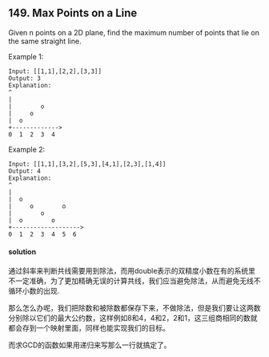 ## 149. Max Points on a Line

Given n points on a 2D plane, find the maximum number of points that lie on the same straight line.

Example 1:
```
Input: [[1,1],[2,2],[3,3]]
Output: 3
Explanation:
^
|
|        o
|     o
|  o  
+------------->
0  1  2  3  4
```
Example 2:
```
Input: [[1,1],[3,2],[5,3],[4,1],[2,3],[1,4]]
Output: 4
Explanation:
^
|
|  o
|     o        o
|        o
|  o        o
+------------------->
0  1  2  3  4  5  6
```

#### solution
通过斜率来判断共线需要用到除法，而用double表示的双精度小数在有的系统里不一定准确，为了更加精确无误的计算共线，我们应当避免除法，从而避免无线不循环小数的出现.

那么怎么办呢，我们把除数和被除数都保存下来，不做除法，但是我们要让这两数分别除以它们的最大公约数，这样例如8和4，4和2，2和1，这三组商相同的数就都会存到一个映射里面，同样也能实现我们的目标。

而求GCD的函数如果用递归来写那么一行就搞定了。
